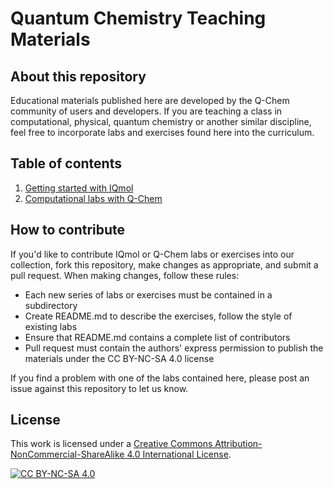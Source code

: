 # Quantum Chemistry Teaching Materials

## About this repository

Educational materials published here are developed by the Q-Chem community
of users and developers. If you are teaching a class in computational, physical,
quantum chemistry or another similar discipline, feel free to incorporate
labs and exercises found here into the curriculum.

## Table of contents

 1. [Getting started with IQmol](iqmol/README.md)
 2. [Computational labs with Q-Chem](qchem-labs/README.md)

## How to contribute

If you'd like to contribute IQmol or Q-Chem labs or exercises into our
collection, fork this repository, make changes as appropriate, and submit
a pull request. When making changes, follow these rules:
 * Each new series of labs or exercises must be contained in a subdirectory
 * Create README.md to describe the exercises, follow the style of existing labs
 * Ensure that README.md contains a complete list of contributors
 * Pull request must contain the authors' express permission to publish the materials under the CC BY-NC-SA 4.0 license

If you find a problem with one of the labs contained here, please post an issue against this repository to let us know.

## License

This work is licensed under a [Creative Commons
Attribution-NonCommercial-ShareAlike 4.0 International License][cc-by-nc-sa].

[![CC BY-NC-SA 4.0][cc-by-nc-sa-img]][cc-by-nc-sa]

[cc-by-nc-sa]: https://creativecommons.org/licenses/by-nc-sa/4.0/
[cc-by-nc-sa-img]: https://mirrors.creativecommons.org/presskit/buttons/88x31/svg/by-nc-sa.svg

